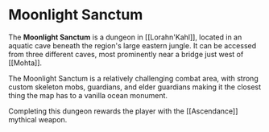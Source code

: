 # Moonlight Sanctum

The **Moonlight Sanctum** is a dungeon in [[Lorahn'Kahl]], located in an aquatic cave beneath the region's large eastern jungle. It can be accessed from three different caves, most prominently near a bridge just west of [[Mohta]].

The Moonlight Sanctum is a relatively challenging combat area, with strong custom skeleton mobs, guardians, and elder guardians making it the closest thing the map has to a vanilla ocean monument. 

Completing this dungeon rewards the player with the [[Ascendance]] mythical weapon.
